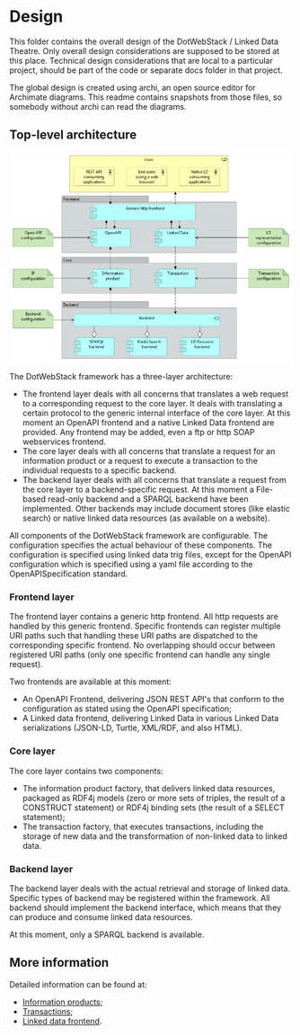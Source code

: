 # Design

This folder contains the overall design of the DotWebStack / Linked Data Theatre. Only overall design considerations are supposed to be stored at this place. Technical design considerations that are local to a particular project, should be part of the code or separate docs folder in that project.

The global design is created using archi, an open source editor for Archimate diagrams. This readme contains snapshots from those files, so somebody without archi can read the diagrams.

## Top-level architecture

![](top-level-architecture.png)

The DotWebStack framework has a three-layer architecture:

- The frontend layer deals with all concerns that translates a web request to a corresponding request to the core layer. It deals with translating a certain protocol to the generic internal interface of the core layer. At this moment an OpenAPI frontend and a native Linked Data frontend are provided. Any frontend may be added, even a ftp or http SOAP webservices frontend.
- The core layer deals with all concerns that translate a request for an information product or a request to execute a transaction to the individual requests to a specific backend.
- The backend layer deals with all concerns that translate a request from the core layer to a backend-specific request. At this moment a File-based read-only backend and a SPARQL backend have been implemented. Other backends may include document stores (like elastic search) or native linked data resources (as available on a website).

All components of the DotWebStack framework are configurable. The configuration specifies the actual behaviour of these components. The configuration is specified using linked data trig files, except for the OpenAPI configuration which is specified using a yaml file according to the OpenAPISpecification standard.

### Frontend layer
The frontend layer contains a generic http frontend. All http requests are handled by this generic frontend. Specific frontends can register multiple URI paths such that handling these URI paths are dispatched to the corresponding specific frontend. No overlapping should occur between registered URI paths (only one specific frontend can handle any single request).

Two frontends are available at this moment:

- An OpenAPI Frontend, delivering JSON REST API's that conform to the configuration as stated using the OpenAPI specification;
- A Linked data frontend, delivering Linked Data in various Linked Data serializations (JSON-LD, Turtle, XML/RDF, and also HTML).

### Core layer
The core layer contains two components:

- The information product factory, that delivers linked data resources, packaged as RDF4j models (zero or more sets of triples, the result of a CONSTRUCT statement) or RDF4j binding sets (the result of a SELECT statement);
- The transaction factory, that executes transactions, including the storage of new data and the transformation of non-linked data to linked data.

### Backend layer
The backend layer deals with the actual retrieval and storage of linked data. Specific types of backend may be registered within the framework. All backend should implement the backend interface, which means that they can produce and consume linked data resources.

At this moment, only a SPARQL backend is available.

## More information

Detailed information can be found at:

- [Information products](information-products.md);
- [Transactions](transactions.md);
- [Linked data frontend](ldfrontend.md).
